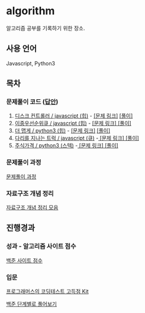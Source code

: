 # algorithm

알고리즘 공부를 기록하기 위한 장소.

## 사용 언어

Javascript, Python3

## 목차

### 문제풀이 코드 ([답안](https://github.com/jowoojun/algorithm/tree/main/src))

1. [디스크 컨트롤러 / javascript (힙)](https://github.com/jowoojun/algorithm/blob/main/src/DiskController.js)  - [[문제 링크]](https://programmers.co.kr/learn/courses/30/lessons/42627) [[풀이]](https://jun0127.tistory.com/12?category=888739)
2. [이중우선순위큐 / javascript (힙)](https://github.com/jowoojun/algorithm/blob/main/src/DoublePriorityQueue.js)  - [[문제 링크]](https://programmers.co.kr/learn/courses/30/lessons/42628)[ [풀이]](https://jun0127.tistory.com/13?category=888739)
3. [더 맵게 / python3 (힙)](https://github.com/jowoojun/algorithm/blob/main/src/MoreSpice.py)  - [[문제 링크]](https://programmers.co.kr/learn/courses/30/lessons/42626) [[풀이]](https://jun0127.tistory.com/14?category=888739)
4. [다리를 지나는 트럭 / javascript (큐)](https://github.com/jowoojun/algorithm/blob/main/src/TrucksPassingTheBridge.js)  -[ [문제 링크]](https://programmers.co.kr/learn/courses/30/lessons/42583)[ [풀이]](https://jun0127.tistory.com/15?category=888739)
5. [주식가격 / python3 (스텍)](https://github.com/jowoojun/algorithm/blob/main/src/StockPrice.py)  -[ [문제 링크]](programmers.co.kr/learn/courses/30/lessons/42584)[ [풀이]](https://jun0127.tistory.com/16?category=888739)

### 문제풀이 과정

[문제풀이 과정](https://jun0127.tistory.com/category/IT/Programmers)

### 자료구조 개념 정리

[자료구조 개념 정리 모음](https://jun0127.tistory.com/category/IT/%EC%9E%90%EB%A3%8C%EA%B5%AC%EC%A1%B0)

## 진행경과

### 성과 - 알고리즘 사이트 점수

[백준 사이트 점수](https://solved.ac/profile/jowoojun)

### 입문

[프로그래머스의 코딩테스트 고득점 Kit](https://programmers.co.kr/learn/challenges)

[백준 단계별로 풀어보기](https://www.acmicpc.net/step)